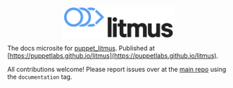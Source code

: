 <div name="logo">
  <img src="resources/litmus.png"
  style="display: block; margin-left: auto; margin-right: auto;"
  width="50%"
  alt="litmus logo">
</div>

The docs microsite for [puppet_litmus](https://github.com/puppetlabs/puppet_litmus).
Published at [https://puppetlabs.github.io/litmus](https://puppetlabs.github.io/litmus).

All contributions welcome! Please report issues over at the [main repo](https://github.com/puppetlabs/puppet_litmus) using the `documentation` tag.
